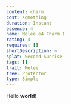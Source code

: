 ```yaml
---
content: charm
cost: something
duration: Instant
essence: 4
name: Melee e4 Charm 1
rating: 4
requires: []
shortDescription: ~
splat: Second Sunrise
tags: []
trait: Melee
tree: Protector
type: Simple
---
```


Hello **world**!
